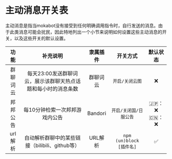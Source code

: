 # 主动消息开关表

主动消息是指当mokabot没有接受到任何明确调用指令时，自行发送的消息。由于此类消息可能会扰民，因此特地列出一个小节来说明如何设置这些主动消息的开关，以及这些开关的默认设置。

|功能|补充说明|隶属插件|开关方式|默认状态|
|:---:|:---:|:---:|:---:|:---:|
|群聊词云|每天23:00发送群聊词云，展示该群聊天热点话题和每小时的消息条数|群聊词云|`开启/关闭云图`|❌|
|邦邦公告|每10分钟检索一次邦邦游戏内公告|Bandori|`开启/关闭国/日服公告`|🇯🇵：❌<br>🇨🇳：❌|
|url解析|自动解析群聊中的某些链接（bilibili、github等）|URL解析|`npm (un)block [插件名]`|✅|